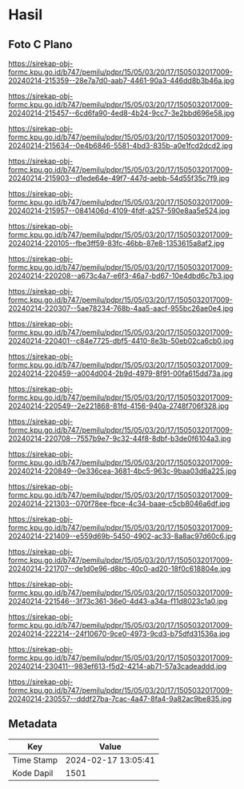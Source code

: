 # Hasil

## Foto C Plano

https://sirekap-obj-formc.kpu.go.id/b747/pemilu/pdpr/15/05/03/20/17/1505032017009-20240214-215359--28e7a7d0-aab7-4461-90a3-446dd8b3b46a.jpg

https://sirekap-obj-formc.kpu.go.id/b747/pemilu/pdpr/15/05/03/20/17/1505032017009-20240214-215457--6cd6fa90-4ed8-4b24-9cc7-3e2bbd696e58.jpg

https://sirekap-obj-formc.kpu.go.id/b747/pemilu/pdpr/15/05/03/20/17/1505032017009-20240214-215634--0e4b6846-5581-4bd3-835b-a0e1fcd2dcd2.jpg

https://sirekap-obj-formc.kpu.go.id/b747/pemilu/pdpr/15/05/03/20/17/1505032017009-20240214-215903--d1ede64e-49f7-447d-aebb-54d55f35c7f9.jpg

https://sirekap-obj-formc.kpu.go.id/b747/pemilu/pdpr/15/05/03/20/17/1505032017009-20240214-215957--0841406d-4109-4fdf-a257-590e8aa5e524.jpg

https://sirekap-obj-formc.kpu.go.id/b747/pemilu/pdpr/15/05/03/20/17/1505032017009-20240214-220105--fbe3ff59-83fc-46bb-87e8-1353615a8af2.jpg

https://sirekap-obj-formc.kpu.go.id/b747/pemilu/pdpr/15/05/03/20/17/1505032017009-20240214-220208--a673c4a7-e6f3-46a7-bd67-10e4dbd6c7b3.jpg

https://sirekap-obj-formc.kpu.go.id/b747/pemilu/pdpr/15/05/03/20/17/1505032017009-20240214-220307--5ae78234-768b-4aa5-aacf-955bc26ae0e4.jpg

https://sirekap-obj-formc.kpu.go.id/b747/pemilu/pdpr/15/05/03/20/17/1505032017009-20240214-220401--c84e7725-dbf5-4410-8e3b-50eb02ca6cb0.jpg

https://sirekap-obj-formc.kpu.go.id/b747/pemilu/pdpr/15/05/03/20/17/1505032017009-20240214-220459--a004d004-2b9d-4979-8f91-00fa615dd73a.jpg

https://sirekap-obj-formc.kpu.go.id/b747/pemilu/pdpr/15/05/03/20/17/1505032017009-20240214-220549--2e221868-81fd-4156-940a-2748f706f328.jpg

https://sirekap-obj-formc.kpu.go.id/b747/pemilu/pdpr/15/05/03/20/17/1505032017009-20240214-220708--7557b9e7-9c32-44f8-8dbf-b3de0f6104a3.jpg

https://sirekap-obj-formc.kpu.go.id/b747/pemilu/pdpr/15/05/03/20/17/1505032017009-20240214-220849--0e336cea-3681-4bc5-963c-9baa03d6a225.jpg

https://sirekap-obj-formc.kpu.go.id/b747/pemilu/pdpr/15/05/03/20/17/1505032017009-20240214-221303--070f78ee-fbce-4c34-baae-c5cb8046a6df.jpg

https://sirekap-obj-formc.kpu.go.id/b747/pemilu/pdpr/15/05/03/20/17/1505032017009-20240214-221409--e559d69b-5450-4902-ac33-8a8ac97d60c6.jpg

https://sirekap-obj-formc.kpu.go.id/b747/pemilu/pdpr/15/05/03/20/17/1505032017009-20240214-221707--de1d0e96-d8bc-40c0-ad20-18f0c618804e.jpg

https://sirekap-obj-formc.kpu.go.id/b747/pemilu/pdpr/15/05/03/20/17/1505032017009-20240214-221546--3f73c361-36e0-4d43-a34a-f11d8023c1a0.jpg

https://sirekap-obj-formc.kpu.go.id/b747/pemilu/pdpr/15/05/03/20/17/1505032017009-20240214-222214--24f10670-9ce0-4973-9cd3-b75dfd31536a.jpg

https://sirekap-obj-formc.kpu.go.id/b747/pemilu/pdpr/15/05/03/20/17/1505032017009-20240214-230411--983ef613-f5d2-4214-ab71-57a3cadeaddd.jpg

https://sirekap-obj-formc.kpu.go.id/b747/pemilu/pdpr/15/05/03/20/17/1505032017009-20240214-230557--dddf27ba-7cac-4a47-8fa4-9a82ac9be835.jpg


## Metadata

| Key        | Value               |
| ---------- | ------------------- |
| Time Stamp | 2024-02-17 13:05:41 |
| Kode Dapil | 1501                |



